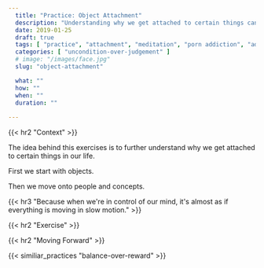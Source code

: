 ```yaml
---
  title: "Practice: Object Attachment"
  description: "Understanding why we get attached to certain things can help us better understand what our brain does when we get attached."
  date: 2019-01-25
  draft: true
  tags: [ "practice", "attachment", "meditation", "porn addiction", "addiction", "awareness", "awareness exercises", "perspective", "nofap", "neverfap", "neverfap deluxe" ]
  categories: [ "uncondition-over-judgement" ]
  # image: "/images/face.jpg"
  slug: "object-attachment"

  what: ""
  how: ""
  when: ""
  duration: ""
  
---
```


{{< hr2 "Context" >}}


The idea behind this exercises is to further understand why we get attached to certain things in our life.

First we start with objects. 

Then we move onto people and concepts. 


{{< hr3 "Because when we're in control of our mind, it's almost as if everything is moving in slow motion." >}}


{{< hr2 "Exercise" >}}



{{< hr2 "Moving Forward" >}}

 

{{< similiar_practices "balance-over-reward" >}}


<!-- 
{{< hr2 "Additional Resources" >}}  -->

<!-- maybe link to other  -->

